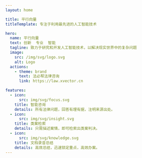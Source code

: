 ```yaml
---
layout: home

title: 平行向量
titleTemplate: 专注于利用最先进的人工智能技术

hero:
  name: 平行向量
  text: 创新  专业  智能
  tagline: 致力于研究和开发人工智能技术，以解决现实世界中的复杂问题
  image:
    src: /img/svg/logo.svg
    alt: Logo
  actions:
    - theme: brand
      text: 法必帮法律咨询
      link: https://law.xvector.cn

features:
  - icon:
      src: img/svg/focus.svg
    title: 智能咨询
    details: 所有法律问题，回答有理有据，注明来源出处。
  - icon:
      src: img/svg/insight.svg
    title: 类案检索
    details: 只需描述案情，即可检索出类案判决。
  - icon:
      src: img/svg/knowledge.svg
    title: 文档录音总结
    details: 高效总结，迅速锁定重点，高效办案。
---
```

<HomeLayout></HomeLayout>